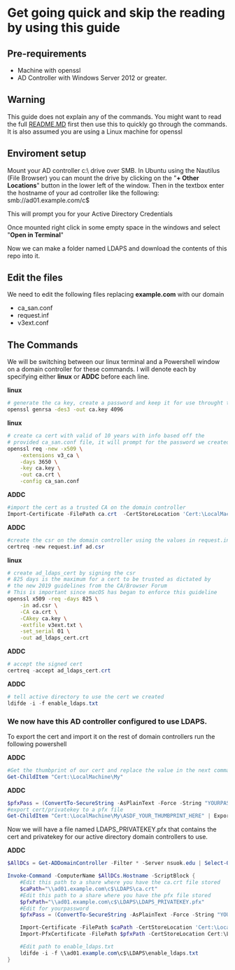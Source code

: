 # Get going quick and skip the reading by using this guide


## Pre-requirements
* Machine with openssl
* AD Controller with Windows Server 2012 or greater.


## Warning
This guide does not explain any of the commands. You might want to read the full [README.MD](https://github.com/bondr007/HowTo-ActiveDirectory-LDAPS-Openssl/blob/master/README.md) first then use this to quickly go through the commands.
It is also assumed you are using a Linux machine for openssl


## Enviroment setup
Mount your AD controller c:\ drive over SMB. 
In Ubuntu using the Nautilus (File Browser) you can mount the drive by clicking on the "__+ Other Locations__" button in the lower left of the window. 
Then in the textbox enter the hostname of your ad controller like the following:
smb://ad01.example.com/c$

This will prompt you for your Active Directory Credentials 

Once mounted right click in some empty space in the windows and select "__Open in Terminal__"

Now we can make a folder named LDAPS and download the contents of this repo into it.

## Edit the files
We need to edit the following files replacing __example.com__ with our domain
* ca_san.conf
* request.inf
* v3ext.conf

## The Commands
We will be switching between our linux terminal and a Powershell window on a domain controller for these commands.
I will denote each by specifying either __linux__ or __ADDC__ before each line.

__linux__
```bash
# generate the ca key, create a password and keep it for use throught this guide.
openssl genrsa -des3 -out ca.key 4096
```
__linux__
```bash
# create ca cert with valid of 10 years with info based off the 
# provided ca_san.conf file, it will prompt for the password we created earlier 
openssl req -new -x509 \
    -extensions v3_ca \
    -days 3650 \
    -key ca.key \
    -out ca.crt \
    -config ca_san.conf
```
__ADDC__
```powershell
#import the cert as a trusted CA on the domain controller
Import-Certificate -FilePath ca.crt  -CertStoreLocation 'Cert:\LocalMachine\Root' 
```
__ADDC__
```powershell
#create the csr on the domain controller using the values in request.inf file
certreq -new request.inf ad.csr
```
__linux__
```bash
# create ad_ldaps_cert by signing the csr
# 825 days is the maximum for a cert to be trusted as dictated by 
# the new 2019 guidelines from the CA/Browser Forum
# This is important since macOS has began to enforce this guideline
openssl x509 -req -days 825 \
    -in ad.csr \
    -CA ca.crt \
    -CAkey ca.key \
    -extfile v3ext.txt \
    -set_serial 01 \
    -out ad_ldaps_cert.crt
```
__ADDC__
```powershell
# accept the signed cert 
certreq -accept ad_ldaps_cert.crt
```
__ADDC__
```powershell
# tell active directory to use the cert we created
ldifde -i -f enable_ldaps.txt
```

### We now have this AD controller configured to use LDAPS. 
To export the cert and import it on the rest of domain controllers run the following powershell


__ADDC__
```powershell
#Get the thumbprint of our cert and replace the value in the next command
Get-ChildItem "Cert:\LocalMachine\My"
```

__ADDC__
```powershell
$pfxPass = (ConvertTo-SecureString -AsPlainText -Force -String "YOURPASSWORD")
#export cert/privatekey to a pfx file
Get-ChildItem "Cert:\LocalMachine\My\ASDF_YOUR_THUMBPRINT_HERE" | Export-PfxCertificate -FilePath LDAPS_PRIVATEKEY.pfx -Password $pfxPass
```
Now we will have a file named LDAPS_PRIVATEKEY.pfx that contains the cert and privatekey for our active directory domain controllers to use.

__ADDC__
```powershell
$AllDCs = Get-ADDomainController -Filter * -Server nsuok.edu | Select-Object Hostname

Invoke-Command -ComputerName $AllDCs.Hostname -ScriptBlock {
    #Edit this path to a share where you have the ca.crt file stored
    $caPath="\\ad01.example.com\c$\LDAPS\ca.crt"
    #Edit this path to a share where you have the pfx file stored
    $pfxPath="\\ad01.example.com\c$\LDAPS\LDAPS_PRIVATEKEY.pfx"
    #Edit for yourpassword
    $pfxPass = (ConvertTo-SecureString -AsPlainText -Force -String "YOURPASSWORD")

    Import-Certificate -FilePath $caPath -CertStoreLocation 'Cert:\LocalMachine\Root' -Verbose
    Import-PfxCertificate -FilePath $pfxPath -CertStoreLocation Cert:\LocalMachine\My -Password $pfxPass

    #Edit path to enable_ldaps.txt
    ldifde -i -f \\ad01.example.com\c$\LDAPS\enable_ldaps.txt
}
```

